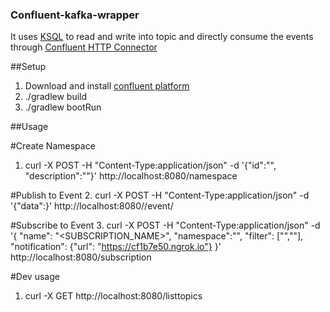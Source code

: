 ### Confluent-kafka-wrapper

It uses [KSQL](https://www.confluent.io/product/ksql/) to read and write into topic and directly consume the events through [Confluent HTTP Connector](https://www.confluent.io/connector/kafka-connect-http)

##Setup
1. Download and install [confluent platform](https://www.confluent.io/product/confluent-platform/)
2. ./gradlew build
3. ./gradlew bootRun

##Usage

#Create Namespace
1. curl -X POST -H "Content-Type:application/json" -d '{"id":"<NAMESPACE>", "description":"<description>"}' http://localhost:8080/namespace
  
#Publish to Event
2. curl -X POST -H "Content-Type:application/json" -d '{"data":<DATA>}' http://localhost:8080/<NAMESPACE>/event/<EVENT>
  
#Subscribe to Event
3. curl -X POST -H "Content-Type:application/json" -d '{ "name": "<SUBSCRIPTION_NAME>", "namespace":"<NAMESPACE>", "filter": ["<filter>","<filter>"], "notification": {"url": "https://cf1b7e50.ngrok.io"} }' http://localhost:8080/subscription

#Dev usage

1. curl -X GET http://localhost:8080/listtopics
